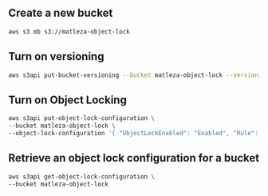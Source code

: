 ## Create a new bucket
```sh
aws s3 mb s3://matleza-object-lock
```

## Turn on versioning
```sh
aws s3api put-bucket-versioning --bucket matleza-object-lock --versioning-configuration Status=Enabled
```

## Turn on Object Locking
```sh
aws s3api put-object-lock-configuration \
--bucket matleza-object-lock \
--object-lock-configuration '{ "ObjectLockEnabled": "Enabled", "Rule": { "DefaultRetention": { "Mode": "GOVERNANCE", "Days": 1 }}}'
```

## Retrieve an object lock configuration for a bucket
```sh
aws s3api get-object-lock-configuration \
--bucket matleza-object-lock
```
